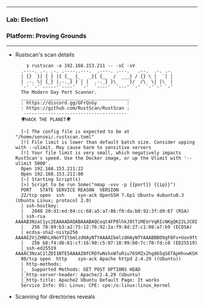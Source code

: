 * * *
 ### Lab: Election1
 ### Platform: Proving Grounds
* * *

- Rustscan's scan details

          ❯ rustscan -a 192.168.153.211 -- -sC -sV
        .----. .-. .-. .----..---.  .----. .---.   .--.  .-. .-.
        | {}  }| { } |{ {__ {_   _}{ {__  /  ___} / {} \ |  `| |
        | .-. \| {_} |.-._} } | |  .-._} }\     }/  /\  \| |\  |
        `-' `-'`-----'`----'  `-'  `----'  `---' `-'  `-'`-' `-'
        The Modern Day Port Scanner.
        ________________________________________
        : https://discord.gg/GFrQsGy           :
        : https://github.com/RustScan/RustScan :
         --------------------------------------
        🌍HACK THE PLANET🌍
        
        [~] The config file is expected to be at "/home/sensei/.rustscan.toml"
        [!] File limit is lower than default batch size. Consider upping with --ulimit. May cause harm to sensitive servers
        [!] Your file limit is very small, which negatively impacts RustScan's speed. Use the Docker image, or up the Ulimit with '--ulimit 5000'. 
        Open 192.168.153.211:22
        Open 192.168.153.211:80
        [~] Starting Script(s)
        [>] Script to be run Some("nmap -vvv -p {{port}} {{ip}}")
        PORT   STATE SERVICE REASON  VERSION
        22/tcp open  ssh     syn-ack OpenSSH 7.6p1 Ubuntu 4ubuntu0.3 (Ubuntu Linux; protocol 2.0)
        | ssh-hostkey: 
        |   2048 20:d1:ed:84:cc:68:a5:a7:86:f0:da:b8:92:3f:d9:67 (RSA)
        | ssh-rsa AAAAB3NzaC1yc2EAAAADAQABAAABAQCoqt4FP0lhkJ0tTiMEUrVqRIcNKgQK22LJCOIVa1yoZf+bgOqsR4mIDjgpaJm/SDrAzRhVlD1dL6apkv7T7iceuo5QDXYvRLWS+PfsEaGwGpEVtpTCl/BjDVVtohdzgErXS69pJhgo9a1yNgVrH/W2SUE1b36ODSNqVb690+aP6jjJdyh2wi8GBlNMXBy6V5hR/qmFC55u7F/z5oG1tZxeZpDHbgdM94KRO9dR0WfKDIBQGa026GGcXtN10wtui2UHo65/6WgIG1LxgjppvOQUBMzj1SHuYqnKQLZyQ18E8oxLZTjc6OC898TeYMtyyKW0viUzeaqFxXPDwdI6G91J
        |   256 78:89:b3:a2:75:12:76:92:2a:f9:8d:27:c1:08:a7:b9 (ECDSA)
        | ecdsa-sha2-nistp256 AAAAE2VjZHNhLXNoYTItbmlzdHAyNTYAAAAIbmlzdHAyNTYAAABBBO9gF8Fv+Uox9ftsvK/DNkPNObtE4BiuaXjwksbOizwtXBepSbhUTyL5We/fWe7x62XW0CMFJWcuQsBNS7IyjsE=
        |   256 b8:f4:d6:61:cf:16:90:c5:07:18:99:b0:7c:70:fd:c0 (ED25519)
        |_ssh-ed25519 AAAAC3NzaC1lZDI1NTE5AAAAINfCRDfwNshxW7uRiu76SMZx2hg865qS6TApHhvwKSH5
        80/tcp open  http    syn-ack Apache httpd 2.4.29 ((Ubuntu))
        | http-methods: 
        |_  Supported Methods: GET POST OPTIONS HEAD
        |_http-server-header: Apache/2.4.29 (Ubuntu)
        |_http-title: Apache2 Ubuntu Default Page: It works
        Service Info: OS: Linux; CPE: cpe:/o:linux:linux_kernel

- Scanning for directories reveals 
